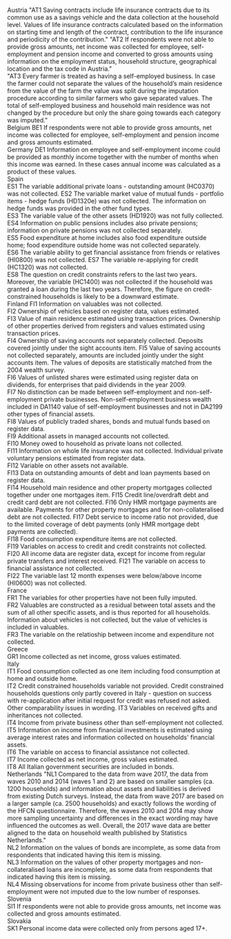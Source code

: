 Austria	
"AT1  Saving contracts include life insurance contracts due to its common use as a savings vehicle and the data collection at the household level. Values of life insurance contracts calculated based on the information on starting time and length of the contract, contribution to the life
insurance and periodicity of the contribution."	
"AT2  If respondents were not able to provide gross amounts, net income was collected for employee, self-employment and pension income and converted to gross amounts using information on the employment status, household structure, geographical location and the tax code in
Austria."	
"AT3  Every farmer is treated as having a self-employed business. In case the farmer could not separate the values of the household’s main residence from the value of the farm the value was split during the imputation procedure according to similar farmers who gave separated
values. The total of self-employed business and household main residence was not changed by the procedure but only the share going towards each category was imputed."	
Belgium	
BE1  If respondents were not able to provide gross amounts, net income was collected for employee, self-employment and pension income and gross amounts estimated.	
Germany	
DE1  Information on employee and self-employment income could be provided as monthly income together with the number of months when this income was earned. In these cases annual income was calculated as a product of these values.	
Spain	
ES1  The variable additional private loans - outstanding amount (HC0370) was not collected.	
ES2  The variable market value of mutual funds - portfolio items - hedge funds (HD1320e) was not collected. The information on hedge funds was provided in the other fund types.	
ES3  The variable value of the other assets (HD1920) was not fully collected.	
ES4  Information on public pensions includes also private pensions; information on private pensions was not collected separately.	
ES5  Food expenditure at home includes also food expenditure outside home; food expenditure outside home was not collected separately.	
ES6  The variable ability to get financial assistance from friends or relatives (HI0800) was not collected.	
ES7  The variable re-applying for credit (HC1320) was not collected.	
ES8  The question on credit constraints refers to the last two years. Moreover, the variable (HC1400) was not collected if the household was granted a loan during the last two years. Therefore, the figure on credit-constrained households is likely to be a downward estimate.	
Finland	
FI1  Information on valuables was not collected.	
FI2  Ownership of vehicles based on register data, values estimated.	
FI3  Value of main residence estimated using transaction prices. Ownership of other properties derived from registers and values estimated using transaction prices.	
FI4  Ownership of saving accounts not separately collected. Deposits covered jointly under the sight accounts item.	
FI5  Value of saving accounts not collected separately, amounts are included jointly under the sight accounts item. The values of deposits are statistically matched from the 2004 wealth survey.	
FI6  Values of unlisted shares were estimated using register data on dividends, for enterprises that paid dividends in the year 2009.	
FI7  No distinction can be made between self-employment and non-self-employment private businesses. Non-self-employment business wealth included in DA1140 value of self-employment businesses and not in DA2199 other types of financial assets.	
FI8  Values of publicly traded shares, bonds and mutual funds based on register data.	
FI9  Additional assets in managed accounts not collected.	
FI10 Money owed to household as private loans not collected.	
FI11 Information on whole life insurance was not collected.  Individual private voluntary pensions estimated from register data.	
FI12 Variable on other assets not available.	
FI13 Data on outstanding amounts of debt and loan payments based on register data.	
FI14 Household main residence and other property mortgages collected together under one mortgages item.	
FI15 Credit line/overdraft debt and credit card debt are not collected.	
FI16 Only HMR mortgage payments are available. Payments for other property mortgages and for non-collateralised debt are not collected.	
FI17 Debt service to income ratio not provided, due to the limited coverage of debt payments (only HMR mortgage debt payments are collected).	
FI18 Food consumption expenditure items are not collected.	
FI19 Variables on access to credit and credit constraints not collected.	
FI20 All income data are register data, except for income from regular private transfers and interest received.	
FI21 The variable on access to financial assistance not collected.	
FI22 The variable last 12 month expenses were below/above income (HI0600) was not collected.	
France	
FR1  The variables for other properties have not been fully imputed.	
FR2  Valuables are constructed as a residual between total assets and the sum of all other specific assets, and is thus reported for all households. Information about vehicles is not collected, but the value of vehicles is included in valuables.	
FR3  The variable on the relatioship between income and expenditure not collected.	
Greece	
GR1  Income collected as net income, gross values estimated.	
Italy	
IT1  Food consumption collected as one item including food consumption at home and outside home.	
IT2  Credit constrained households variable not provided. Credit constrained households questions only partly covered in Italy - question on success with re-application after initial request for credit was refused not asked. Other comparability issues in wording.	
IT3  Variables on received gifts and inheritances not collected.	
IT4  Income from private business other than self-employment not collected.	
IT5  Information on income from financial investments is estimated using average interest rates and information collected on households' financial assets.	
IT6  The variable on access to financial assistance not collected.	
IT7  Income collected as net income, gross values estimated.	
IT8  All Italian government securities are included in bonds.	
Netherlands	
"NL1  Compared to the data from wave 2017, the data from waves 2010 and 2014 (waves 1 and 2) are based on smaller samples (ca. 1200 households) and information about assets and liabilities is derived from existing Dutch surveys. Instead, the data from wave 2017 are based on a larger sample (ca. 2500 households) and exactly follows the wording of the HFCN questionnaire. 
Therefore, the waves 2010 and 2014 may show more sampling uncertainty and differences in the exact wording may have influenced the outcomes as well. Overall, the 2017 wave
data are better aligned to the data on household wealth published by Statistics Netherlands."	
NL2  Information on the values of bonds are incomplete, as some data from respondents that indicated having this item is missing.	
NL3  Information on the values of other property mortgages and non-collateralised loans are incomplete, as some data from respondents that indicated having this item is missing.	
NL4  Missing observations for income from private business other than self-employment were not imputed due to the low number of responses.	
Slovenia	
SI1  If respondents were not able to provide gross amounts, net income was collected and gross amounts estimated.	
Slovakia	
SK1  Personal income data were collected only from persons aged 17+.	
